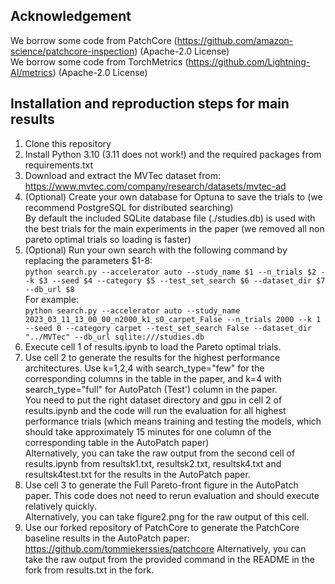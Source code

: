 ## Acknowledgement
We borrow some code from PatchCore (https://github.com/amazon-science/patchcore-inspection) (Apache-2.0 License)  
We borrow some code from TorchMetrics (https://github.com/Lightning-AI/metrics) (Apache-2.0 License)

## Installation and reproduction steps for main results
1. Clone this repository  
2. Install Python 3.10 (3.11 does not work!) and the required packages from requirements.txt
3. Download and extract the MVTec dataset from: https://www.mvtec.com/company/research/datasets/mvtec-ad
4. (Optional) Create your own database for Optuna to save the trials to (we recommend PostgreSQL for distributed searching)  
By default the included SQLite database file (./studies.db) is used with the best trials for the main experiments in the paper (we removed all non pareto optimal trials so loading is faster)
5. (Optional) Run your own search with the following command by replacing the parameters $1-8:  
```python search.py --accelerator auto --study_name $1 --n_trials $2 --k $3 --seed $4 --category $5 --test_set_search $6 --dataset_dir $7 --db_url $8```  
For example:  
```python search.py --accelerator auto --study_name 2023_03_11_13_00_00_n2000_k1_s0_carpet_False --n_trials 2000 --k 1 --seed 0 --category carpet --test_set_search False --dataset_dir "../MVTec" --db_url sqlite:///studies.db```
7. Execute cell 1 of results.ipynb to load the Pareto optimal trials.
8. Use cell 2 to generate the results for the highest performance architectures. Use k=1,2,4 with search_type="few" for the corresponding columns in the table in the paper, and k=4 with search_type="full" for AutoPatch (Test') column in the paper.  
You need to put the right dataset directory and gpu in cell 2 of results.ipynb and the code will run the evaluation for all highest performance trials (which means training and testing the models, which should take approximately 15 minutes for one column of the corresponding table in the AutoPatch paper)  
Alternatively, you can take the raw output from the second cell of results.ipynb from resultsk1.txt, resultsk2.txt, resultsk4.txt and resultsk4test.txt for the results in the AutoPatch paper.
9. Use cell 3 to generate the Full Pareto-front figure in the AutoPatch paper. This code does not need to rerun evaluation and should execute relatively quickly.  
Alternatively, you can take figure2.png for the raw output of this cell.
9. Use our forked repository of PatchCore to generate the PatchCore baseline results in the AutoPatch paper: https://github.com/tommiekerssies/patchcore
Alternatively, you can take the raw output from the provided command in the README in the fork from results.txt in the fork.
